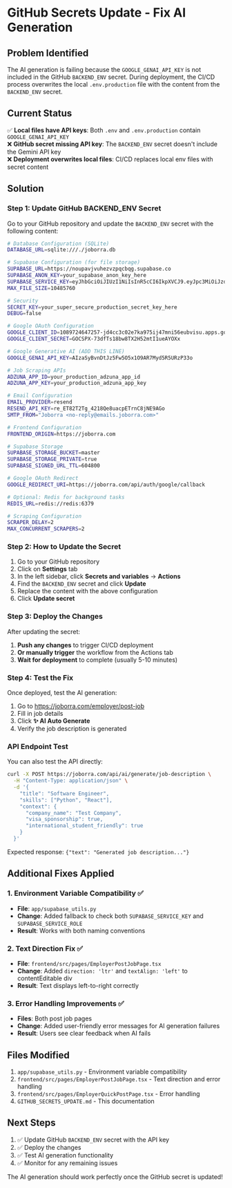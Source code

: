 # GitHub Secrets Update - Fix AI Generation

## Problem Identified

The AI generation is failing because the `GOOGLE_GENAI_API_KEY` is not included in the GitHub `BACKEND_ENV` secret. During deployment, the CI/CD process overwrites the local `.env.production` file with the content from the `BACKEND_ENV` secret.

## Current Status

✅ **Local files have API keys**: Both `.env` and `.env.production` contain `GOOGLE_GENAI_API_KEY`  
❌ **GitHub secret missing API key**: The `BACKEND_ENV` secret doesn't include the Gemini API key  
❌ **Deployment overwrites local files**: CI/CD replaces local env files with secret content  

## Solution

### Step 1: Update GitHub BACKEND_ENV Secret

Go to your GitHub repository and update the `BACKEND_ENV` secret with the following content:

```bash
# Database Configuration (SQLite)
DATABASE_URL=sqlite:///./joborra.db

# Supabase Configuration (for file storage)
SUPABASE_URL=https://noupavjvuhezvzpqcbqg.supabase.co
SUPABASE_ANON_KEY=your_supabase_anon_key_here
SUPABASE_SERVICE_KEY=eyJhbGciOiJIUzI1NiIsInR5cCI6IkpXVCJ9.eyJpc3MiOiJzdXBhYmFzZSIsInJlZiI6Im5vdXBhdmp2dWhlenZ6cHFjYnFnIiwicm9sZSI6InNlcnZpY2Vfcm9sZSIsImlhdCI6MTc1NjA0MzU5NywiZXhwIjoyMDcxNjE5NTk3fQ.Qe1YV0aVr-aNdUsP1SlN8qqVpR8ofIBX0d10lT2sS2o
MAX_FILE_SIZE=10485760

# Security
SECRET_KEY=your_super_secure_production_secret_key_here
DEBUG=false

# Google OAuth Configuration
GOOGLE_CLIENT_ID=1089724647257-jd4cc3c02e7ka975ij47mni56eubvisu.apps.googleusercontent.com
GOOGLE_CLIENT_SECRET=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

# Google Generative AI (ADD THIS LINE)
GOOGLE_GENAI_API_KEY=AIzaSyBvnDtJz5Fw5O5x1O9AR7Myd5R5URzP33o

# Job Scraping APIs
ADZUNA_APP_ID=your_production_adzuna_app_id
ADZUNA_APP_KEY=your_production_adzuna_app_key

# Email Configuration
EMAIL_PROVIDER=resend
RESEND_API_KEY=re_ET82T2Tg_4218Qe8uacpETrnC8jNE9AGo
SMTP_FROM="Joborra <no-reply@emails.joborra.com>"

# Frontend Configuration
FRONTEND_ORIGIN=https://joborra.com

# Supabase Storage
SUPABASE_STORAGE_BUCKET=master
SUPABASE_STORAGE_PRIVATE=true
SUPABASE_SIGNED_URL_TTL=604800

# Google OAuth Redirect
GOOGLE_REDIRECT_URI=https://joborra.com/api/auth/google/callback

# Optional: Redis for background tasks
REDIS_URL=redis://redis:6379

# Scraping Configuration
SCRAPER_DELAY=2
MAX_CONCURRENT_SCRAPERS=2
```

### Step 2: How to Update the Secret

1. Go to your GitHub repository
2. Click on **Settings** tab
3. In the left sidebar, click **Secrets and variables** → **Actions**
4. Find the `BACKEND_ENV` secret and click **Update**
5. Replace the content with the above configuration
6. Click **Update secret**

### Step 3: Deploy the Changes

After updating the secret:

1. **Push any changes** to trigger CI/CD deployment
2. **Or manually trigger** the workflow from the Actions tab
3. **Wait for deployment** to complete (usually 5-10 minutes)

### Step 4: Test the Fix

Once deployed, test the AI generation:

1. Go to https://joborra.com/employer/post-job
2. Fill in job details
3. Click **✨ AI Auto Generate**
4. Verify the job description is generated

### API Endpoint Test

You can also test the API directly:

```bash
curl -X POST https://joborra.com/api/ai/generate/job-description \
  -H "Content-Type: application/json" \
  -d '{
    "title": "Software Engineer",
    "skills": ["Python", "React"],
    "context": {
      "company_name": "Test Company",
      "visa_sponsorship": true,
      "international_student_friendly": true
    }
  }'
```

Expected response: `{"text": "Generated job description..."}`

## Additional Fixes Applied

### 1. Environment Variable Compatibility ✅
- **File**: `app/supabase_utils.py`
- **Change**: Added fallback to check both `SUPABASE_SERVICE_KEY` and `SUPABASE_SERVICE_ROLE`
- **Result**: Works with both naming conventions

### 2. Text Direction Fix ✅
- **File**: `frontend/src/pages/EmployerPostJobPage.tsx`
- **Change**: Added `direction: 'ltr'` and `textAlign: 'left'` to contentEditable div
- **Result**: Text displays left-to-right correctly

### 3. Error Handling Improvements ✅
- **Files**: Both post job pages
- **Change**: Added user-friendly error messages for AI generation failures
- **Result**: Users see clear feedback when AI fails

## Files Modified

1. `app/supabase_utils.py` - Environment variable compatibility
2. `frontend/src/pages/EmployerPostJobPage.tsx` - Text direction and error handling
3. `frontend/src/pages/EmployerQuickPostPage.tsx` - Error handling
4. `GITHUB_SECRETS_UPDATE.md` - This documentation

## Next Steps

1. ✅ Update GitHub `BACKEND_ENV` secret with the API key
2. ✅ Deploy the changes
3. ✅ Test AI generation functionality
4. ✅ Monitor for any remaining issues

The AI generation should work perfectly once the GitHub secret is updated!
